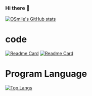 ### Hi there 👋

[![OSmile's GitHub stats](https://github-readme-stats.vercel.app/api?username=WHG555&show_icons=true&theme=transparent)](https://github.com/anuraghazra/github-readme-stats)

# code

[![Readme Card](https://github-readme-stats.vercel.app/api/pin/?username=WHG555&repo=obsidian-docker&show_owner&layout=compact)](https://github.com/anuraghazra/github-readme-stats) [![Readme Card](https://github-readme-stats.vercel.app/api/pin/?username=WHG555&repo=lunar-calendar&show_owner)](https://github.com/anuraghazra/github-readme-stats)


# Program Language
[![Top Langs](https://github-readme-stats.vercel.app/api/top-langs/?username=WHG555&layout=compact)](https://github.com/anuraghazra/github-readme-stats)
